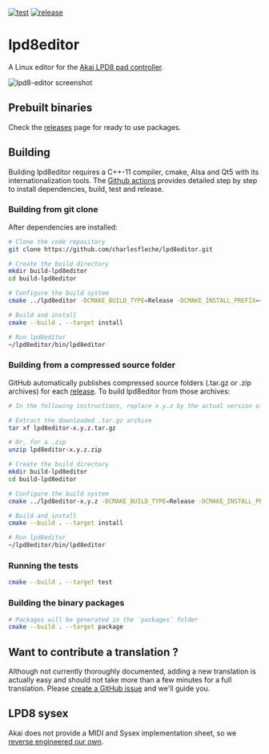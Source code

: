 [![test](https://github.com/charlesfleche/lpd8editor/actions/workflows/test.yml/badge.svg)](https://github.com/charlesfleche/lpd8editor/actions/workflows/test.yml) [![release](https://github.com/charlesfleche/lpd8editor/actions/workflows/release.yml/badge.svg)](https://github.com/charlesfleche/lpd8editor/actions/workflows/release.yml)

# lpd8editor

A Linux editor for the [Akai LPD8 pad controller](http://www.akaipro.com/product/lpd8).

![lpd8-editor screenshot](doc/screenshot.png?raw=true "lpd8editor")

## Prebuilt binaries

Check the [releases](https://github.com/charlesfleche/lpd8editor/releases) page for ready to use packages.

## Building

Building lpd8editor requires a C++-11 compiler, cmake, Alsa and Qt5 with its internationalization tools. The [Github actions](.github/workflows/release.yml) provides detailed step by step to install dependencies, build, test and release.

### Building from git clone

After dependencies are installed:

```bash
# Clone the code repository
git clone https://github.com/charlesfleche/lpd8editor.git

# Create the build directory
mkdir build-lpd8editor
cd build-lpd8editor

# Configure the build system
cmake ../lpd8editor -DCMAKE_BUILD_TYPE=Release -DCMAKE_INSTALL_PREFIX=~/lpd8editor

# Build and install
cmake --build . --target install

# Run lpd8editor
~/lpd8editor/bin/lpd8editor
```

### Building from a compressed source folder

GitHub automatically publishes compressed source folders (.tar.gz or .zip archives) for each [release](releases). To build lpd8editor from those archives:

```bash
# In the following instructions, replace x.y.z by the actual version of the downloaded archive

# Extract the downloaded .tar.gz archive
tar xf lpd8editor-x.y.z.tar.gz

# Or, for a .zip
unzip lpd8editor-x.y.z.zip

# Create the build directory
mkdir build-lpd8editor
cd build-lpd8editor

# Configure the build system
cmake ../lpd8editor-x.y.z -DCMAKE_BUILD_TYPE=Release -DCMAKE_INSTALL_PREFIX=~/lpd8editor

# Build and install
cmake --build . --target install

# Run lpd8editor
~/lpd8editor/bin/lpd8editor
```

### Running the tests

```bash
cmake --build . --target test
```

### Building the binary packages

```bash
# Packages will be generated in the `packages` folder
cmake --build . --target package
```

## Want to contribute a translation ?

Although not currently thoroughly documented, adding a new translation is actually easy and should not take more than a few minutes for a full translation. Please [create a GitHub issue](https://github.com/charlesfleche/lpd8editor/issues/new?title=New+translation+request) and we'll guide you.

## LPD8 sysex

Akai does not provide a MIDI and Sysex implementation sheet, so we [reverse engineered our own](doc/SYSEX.md).
